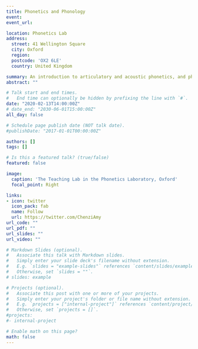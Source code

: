 ```yaml
---
title: Phonetics and Phonology
event: 
event_url: 

location: Phonetics Lab
address:
  street: 41 Wellington Square
  city: Oxford
  region: 
  postcode: 'OX2 6LE'
  country: United Kingdom

summary: An introduction to articulatory and acoustic phonetics, and phonological theories at the undergraduate level.
abstract: ""

# Talk start and end times.
#   End time can optionally be hidden by prefixing the line with `#`.
date: "2020-02-13T14:00:00Z"
# date_end: "2030-06-01T15:00:00Z"
all_day: false

# Schedule page publish date (NOT talk date).
#publishDate: "2017-01-01T00:00:00Z"

authors: []
tags: []

# Is this a featured talk? (true/false)
featured: false

image:
  caption: 'The Teaching Lab in the Phonetics Laboratory, Oxford'
  focal_point: Right

links:
- icon: twitter
  icon_pack: fab
  name: Follow
  url: https://twitter.com/ChenziAmy
url_code: ""
url_pdf: ""
url_slides: ""
url_video: ""

# Markdown Slides (optional).
#   Associate this talk with Markdown slides.
#   Simply enter your slide deck's filename without extension.
#   E.g. `slides = "example-slides"` references `content/slides/example-slides.md`.
#   Otherwise, set `slides = ""`.
# slides: example

# Projects (optional).
#   Associate this post with one or more of your projects.
#   Simply enter your project's folder or file name without extension.
#   E.g. `projects = ["internal-project"]` references `content/project/deep-learning/index.md`.
#   Otherwise, set `projects = []`.
#projects:
#- internal-project

# Enable math on this page?
math: false
---
```


